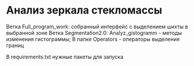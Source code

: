 # Анализ зеркала стекломассы

Ветка Full_program_work: собранный интерфейс с выделением шихты в выбранной зоне
Ветка Segmentation2.0: Analyz_gistogramm - методы изменения гистограммы; В папке Operators - операторы выделения границ 

В requirements.txt нужные пакеты для запуска

